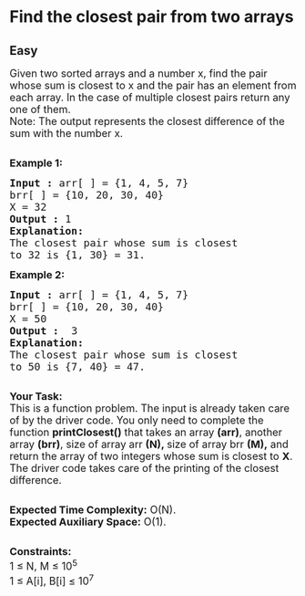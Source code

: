 # Find the closest pair from two arrays
## Easy
<div class="problems_problem_content__Xm_eO"><p><span style="font-size:18px">Given two sorted arrays and a number x, find the pair whose sum is closest to x and&nbsp;the pair has an element from each array. In the case of multiple closest pairs return any one of them.<br>
Note: The output represents the closest difference of the sum with the number x.</span></p>

<p><br>
<span style="font-size:18px"><strong>Example 1:</strong></span></p>

<pre><span style="font-size:18px"><strong>Input :</strong> arr[ ] = {1, 4, 5, 7}
brr[ ] = {10, 20, 30, 40} 
X = 32
<strong>Output :</strong> 1
<strong>Explanation:</strong>
The closest pair whose sum is closest
to 32 is {1, 30} = 31.
</span></pre>

<p><span style="font-size:18px"><strong>Example 2:</strong></span></p>

<pre><span style="font-size:18px"><strong>Input :</strong> arr[ ] = {1, 4, 5, 7}
brr[ ] = {10, 20, 30, 40}
X = 50 <strong>
Output :</strong>  3 
<strong>Explanation:</strong> 
The closest pair whose sum is closest
to 50 is {7, 40} = 47.</span>
</pre>

<p><br>
<span style="font-size:18px"><strong>Your Task:</strong><br>
This is a function problem. The input is already taken care of by the driver code. You only need to complete the function <strong>printClosest()</strong> that takes an array <strong>(arr)</strong>, another array <strong>(brr)</strong>, size of array arr <strong>(N),&nbsp;</strong>size of array brr <strong>(M),</strong>&nbsp;and return the array of two integers whose sum is closest to <strong>X</strong>. The driver code takes care of the printing of the closest difference.</span></p>

<p><br>
<span style="font-size:18px"><strong>Expected Time Complexity:</strong>&nbsp;O(N).<br>
<strong>Expected Auxiliary Space:</strong>&nbsp;O(1).</span></p>

<p><br>
<span style="font-size:18px"><strong>Constraints:</strong><br>
1 ≤ N, M ≤ 10<sup>5</sup><br>
1 ≤ A[i], B[i] ≤ 10<sup>7</sup></span></p>
</div>